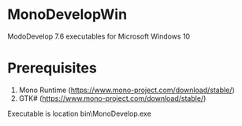 # MonoDevelopWin
ModoDevelop 7.6 executables for Microsoft Windows 10  
# Prerequisites  
  1. Mono Runtime (https://www.mono-project.com/download/stable/)  
  2. GTK# (https://www.mono-project.com/download/stable/)  

Executable is location bin\MonoDevelop.exe